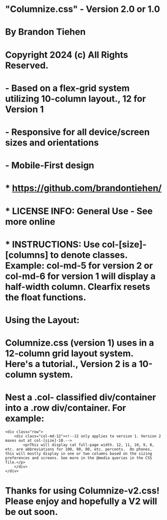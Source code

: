 
# "Columnize.css" - Version 2.0 or 1.0
# By Brandon Tiehen
# Copyright 2024 (c) All Rights Reserved.

# - Based on a flex-grid system utilizing 10-column layout., 12 for Version 1
# - Responsive for all device/screen sizes and orientations
# - Mobile-First design

# * https://github.com/brandontiehen/
# * LICENSE INFO: General Use - See more online
# * INSTRUCTIONS: Use col-[size]-[columns] to denote classes. Example: col-md-5 for version 2 or col-md-6 for version 1 will display a half-width column. Clearfix resets the float functions.

# Using the Layout:
# Columnize.css (version 1) uses in a 12-column grid layout system.  Here's a tutorial., Version 2 is a 10-column system.
# Nest a .col- classified div/container into a .row div/container. For example:
	<div class="row">
		<div class="col-md-12"><!--12 only applies to version 1. Version 2 maxes out at col-[size]-10.-->
			<p>This will display cat full-page width. 12, 11, 10, 9, 8, etc. are abbreviations for 100, 90, 80, etc. percents.  On phones, this will mostly display in one or two columns based on the sizing preferences and screens. See more in the @media queries in the CSS file.</p>
		</div>
	</div>
	
# Thanks for using Columnize-v2.css! Please enjoy and hopefully a V2 will be out soon.

